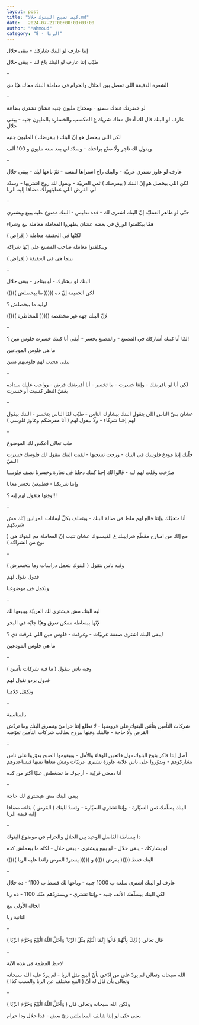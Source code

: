 ```yaml
---
layout: post
title: "كيف تصبح البنوك حلالا.md"
date:   2024-07-21T00:00:01+03:00
author: "Mahmoud"
category: "8 - الربا"
---
```

إنتا عارف لو البنك شاركك - يبقى حلال

طيّب إنتا عارف لو البنك باع لك - يبقى حلال

\-

الشعرة الدقيقة اللي تفصل بين الحلال والحرام في معاملة
البنك معاك هيّا دي

\-

لو حضرتك عندك مصنع - ومحتاج مليون جنيه عشان تشتري
بضاعة

عارف لو البنك قال لك أدخل معاك شريك ع المكسب والخسارة
بالمليون جنيه - يبقى حلال

لكن اللي بيحصل هو إنّ البنك ( بيقرضك ) المليون
جنيه

ويقول لك تاجر ولّا صنّع براحتك - وسدّد لي بعد سنة مليون و
100 ألف

\-

عارف لو عاوز تشتري عربيّة - والبنك راح اشتراها لنفسه - ثمّ
باعها ليك - يبقى حلال

لكن اللي بيحصل هو إنّ البنك ( بيقرضك ) ثمن العربيّة -
ويقول لك روح اشتريها - وسدّد لي القرض اللي عطيتهولك مضافا إليه
الربا

\-

حتّى لو ظاهر العمليّة إنّ البنك اشترى لك - فده تدليس -
البنك ممنوع عليه يبيع ويشتري

همّا بيكلفتوا الورق في بعضه عشان يظهروا المعاملة معاملة
بيع وشراء

لكنّها في الحقيقة معاملة ( إقراض )

وبيكلفتوا معاملة صاحب المصنع على إنّها شراكة

بينما هي في الحقيقة ( إقراض )

\-

البنك لو بيشارك - أو بيتاجر - يبقى حلال

لكن الحقيقة إنّ ده ((((( ما بيحصلش )))))

وليه ما بيحصلش ؟!

لإنّ البنك جهة غير مخصّصة ((((( للمخاطرة )))))

\-

لمّا أنا كبنك أشاركك في المصنع - والمصنع يخسر - أبقى أنا
كبنك خسرت فلوس مين ؟!

ما هي فلوس المودعين

يبقى هجيب لهم فلوسهم منين

\-

لكن أنا لو باقرضك - وإنتا خسرت - ما تخسر - أنا أقرضتك
قرض - وواجب عليك سداده بغضّ النظر كسبت أو خسرت

\-

عشان بسّ الناس اللي بتقول البنك بيشارك الناس - طيّب لمّا
الناس بتخسر - البنك بيقول لهم إحنا شركاء - ولّا بيقول لهم ( أنا مقرضكم
وعاوز فلوسي )

\-

طب تعالى أعكس لك الموضوع

خلّيك إنتا مودع فلوسك في البنك - ورحت تسحبها - لقيت البنك
بيقول لك فلوسك خسرت النصّ

صرّخت وقلت لهم ليه - قالوا لك إحنا كبنك دخلنا في تجارة
وخسرنا نصف فلوسنا

وإنتا شريكنا - فطبيعيّ تخسر معانا

وقتها هتقول لهم إيه ؟!!!

\-

أنا متخيّلك وإنتا قالع لهم ملط في صالة البنك - وبتحلف بكلّ
أيمانات المرابين إنّك مش شريكهم

مع إنّك من امبارح مقطّع شرايينك ع الفيسبوك عشان تثبت إنّ
المعاملة مع البنوك هي ( نوع من الشراكة )

\-

وفيه ناس بتقول ( البنوك بتعمل دراسات وما بتخسرش )

فدول نقول لهم

ونكمل في موضوعنا

\-

ليه البنك مش هيشتري لك العربيّة ويبيعها لك

لإنّها ببساطة ممكن تغرق وهيّا جايّة في البحر

يبقى البنك اشترى صفقة عربيّات - وغرقت - فلوس مين اللي
غرقت دي ؟!

ما هي فلوس المودعين

\-

وفيه ناس بتقول ( ما فيه شركات تأمين )

فدول بردو نقول لهم

ونكمّل كلامنا

\-

بالمناسبة

شركات التأمين بتأمّن للبنوك على قروضها - لا تطلع إنتا
حراميّ وتسرق البنك وما تردّش القرض ولّا حاجة - فالبنك وقتها بيروح يطالب
شركات التأمين تعوّضه

\-

أصل إنتا فاكر بتوع البنوك دول فاتحين الوفاء والأمل -
وبيقوموا الصبح يدوّروا على ناس يشاركوهم - ويدوّروا على ناس غلابة عاوزة
تشتري عربيّات ومش معاها تمنها فيساعدوهم

أنا دمعتي قريّبة - أرجوك ما تضغطش عليّا أكتر من كده

\-

يبقى البنك مش هيشتري لك حاجة

البنك يسلّفك ثمن السيّارة - وإنتا تشتري السيّارة - وتسدّ
للبنك ( القرض ) بتاعه مضافا إليه قيمة الربا

\-

دا ببساطة الفاصل الوحيد بين الحلال والحرام في موضوع
البنوك

لو يشاركك - يبقى حلال - لو يبيع ويشتري - يبقى حلال -
لكنّه ما بيعملش كده

البنك فقط ((((( يقرض ))))) و ((((( يستردّ القرض زائدا
عليه الربا )))))

\-

عارف لو البنك اشترى سلعة ب 1000 جنيه - وباعها لك قسط ب
1100 - ده حلال

لكن البنك بيسلّفك الألف جنيه - وإنتا تشتري - ويستردّهم منّك
1100 - ده ربا

الحالة الأولى بيع

التانية ربا

\-

قال تعالى ( ذَٰلِكَ بِأَنَّهُمْ قَالُوا إِنَّمَا الْبَيْعُ مِثْلُ الرِّبَا ۗ وَأَحَلَّ
اللَّهُ الْبَيْعَ وَحَرَّمَ الرِّبَا )

\-

لاحظ العظمة في هذه الآية

الله سبحانه وتعالى لم يردّ على من ادّعى بأنّ البيع مثل
الربا - لم يردّ عليه الله سبحانه وتعالى بأن قال له أنّ ( البيع مختلف عن
الربا والسبب كذا )

\-

ولكن الله سبحانه وتعالى قال ( وَأَحَلَّ اللَّهُ الْبَيْعَ وَحَرَّمَ
الرِّبَا )

يعني حتّى لو إنتا شايف المعاملتين زيّ بعض - فدا حلال ودا
حرام
